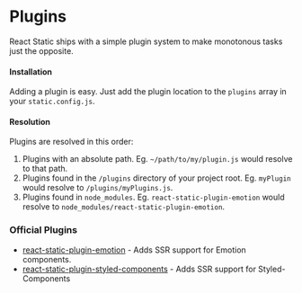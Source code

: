 # Plugins

React Static ships with a simple plugin system to make monotonous tasks just the opposite.

#### Installation

Adding a plugin is easy. Just add the plugin location to the `plugins` array in your `static.config.js`.

#### Resolution

Plugins are resolved in this order:

1.  Plugins with an absolute path. Eg. `~/path/to/my/plugin.js` would resolve to that path.
2.  Plugins found in the `/plugins` directory of your project root. Eg. `myPlugin` would resolve to `/plugins/myPlugins.js`.
3.  Plugins found in `node_modules`. Eg. `react-static-plugin-emotion` would resolve to `node_modules/react-static-plugin-emotion`.

### Official Plugins

- [react-static-plugin-emotion](https://github.com/nozzle/react-static-plugin-emotion) - Adds SSR support for Emotion components.
- [react-static-plugin-styled-components](https://github.com/nozzle/react-static-plugin-styled-components) - Adds SSR support for Styled-Components
